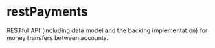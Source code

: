 # restPayments
RESTful API (including data model and the backing implementation) for money transfers between accounts.

